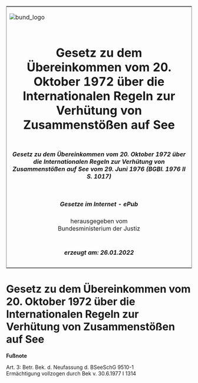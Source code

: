 <span id="DECKBLATT.html"></span>

<table border="0" frame="border" width="100%">

<tr valign="top">

<td align="left">

![bund\_logo](BfJ_2021_Web_de_de.gif)

</td>

<td align="right">

 

</td>

</tr>

<tr align="center" valign="middle">

<td colspan="2">

# Gesetz zu dem Übereinkommen vom 20. Oktober 1972 über die Internationalen Regeln zur Verhütung von Zusammenstößen auf See

</td>

</tr>

<tr align="center" valign="middle">

<td colspan="2">

##### Gesetz zu dem Übereinkommen vom 20. Oktober 1972 über die Internationalen Regeln zur Verhütung von Zusammenstößen auf See vom 29. Juni 1976 (BGBl. 1976 II S. 1017)

</td>

</tr>

<tr align="center" valign="middle">

<td colspan="2">

  
  

##### Gesetze im Internet - ePub  
  
herausgegeben vom  
Bundesministerium der Justiz

</td>

</tr>

<tr align="center" valign="bottom">

<td colspan="2">

  
  

##### erzeugt am: 26.01.2022

</td>

</tr>

</table>

<span id="BJNR210170976.html"></span>

# Gesetz zu dem Übereinkommen vom 20. Oktober 1972 über die Internationalen Regeln zur Verhütung von Zusammenstößen auf See

<div>

  
**Fußnote**

<div class="jnhtml">

<div>

<div class="jurAbsatz">

Art. 3: Betr. Bek. d. Neufassung d. BSeeSchG 9510-1  
Ermächtigung vollzogen durch Bek v. 30.6.1977 I 1314

</div>

</div>

</div>

</div>
